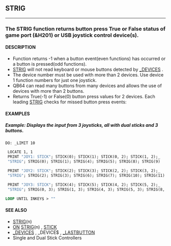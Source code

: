## STRIG
---

### The STRIG function returns button press True or False status of game port (&H201) or USB joystick control device(s).

#### DESCRIPTION
* Function returns -1 when a button event(even functions) has occurred or a button is pressed(odd functions).
* [STRIG](./STRIG.md) will not read keyboard or mouse buttons detected by [_DEVICES](./_DEVICES.md) .
* The device number must be used with more than 2 devices. Use device 1 function numbers for just one joystick.
* QB64 can read many buttons from many devices and allows the use of devices with more than 2 buttons.
* Returns True(-1) or False(0) button press values for 2 devices. Each leading [STRIG](./STRIG.md) checks for missed button press events:


#### EXAMPLES
##### Example: Displays the input from 3 joysticks, all with dual sticks and 3 buttons.
```vb
DO: _LIMIT 10

 LOCATE 1, 1
 PRINT "JOY1: STICK"; STICK(0); STICK(1); STICK(0, 2); STICK(1, 2);_
 "STRIG"; STRIG(0); STRIG(1); STRIG(4); STRIG(5); STRIG(8); STRIG(9)

 PRINT "JOY2: STICK"; STICK(2); STICK(3); STICK(2, 2); STICK(3, 2);_
 "STRIG"; STRIG(2); STRIG(3); STRIG(6); STRIG(7); STRIG(10); STRIG(11)

 PRINT "JOY3: STICK"; STICK(4); STICK(5); STICK(4, 2); STICK(5, 2);_
 "STRIG"; STRIG(0, 3); STRIG(1, 3); STRIG(4, 3); STRIG(5, 3); STRIG(8, 3); STRIG(9, 3)

LOOP UNTIL INKEY$ > ""
```
  


#### SEE ALSO
* [STRIG](./STRIG.md)(n)
* [ON](./ON.md) [STRIG](./STRIG.md)(n) , [STICK](./STICK.md)
* [_DEVICES](./_DEVICES.md) , _DEVICE$ , [_LASTBUTTON](./_LASTBUTTON.md)
* Single and Dual Stick Controllers
